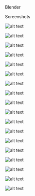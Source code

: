 Blender

Screenshots

![alt text](https://github.com/MissAlways/Portfolio/blob/main/3D%20Modelling/screenshot1.png?raw=true)

![alt text](https://github.com/MissAlways/Portfolio/blob/main/3D%20Modelling/screenshot2.png?raw=true)

![alt text](https://github.com/MissAlways/Portfolio/blob/main/3D%20Modelling/screenshot3.png?raw=true)

![alt text](https://github.com/MissAlways/Portfolio/blob/main/3D%20Modelling/screenshot4.png?raw=true)

![alt text](https://github.com/MissAlways/Portfolio/blob/main/3D%20Modelling/screenshot5.png?raw=true)

![alt text](https://github.com/MissAlways/Portfolio/blob/main/3D%20Modelling/screenshot6.png?raw=true)

![alt text](https://github.com/MissAlways/Portfolio/blob/main/3D%20Modelling/screenshot15.png?raw=true)

![alt text](https://github.com/MissAlways/Portfolio/blob/main/3D%20Modelling/screenshot7.png?raw=true)

![alt text](https://github.com/MissAlways/Portfolio/blob/main/3D%20Modelling/screenshot18.png?raw=true)

![alt text](https://github.com/MissAlways/Portfolio/blob/main/3D%20Modelling/screenshot8.png?raw=true)

![alt text](https://github.com/MissAlways/Portfolio/blob/main/3D%20Modelling/screenshot9.png?raw=true)

![alt text](https://github.com/MissAlways/Portfolio/blob/main/3D%20Modelling/screenshot10.png?raw=true)

![alt text](https://github.com/MissAlways/Portfolio/blob/main/3D%20Modelling/screenshot11.png?raw=true)

![alt text](https://github.com/MissAlways/Portfolio/blob/main/3D%20Modelling/screenshot12.png?raw=true)

![alt text](https://github.com/MissAlways/Portfolio/blob/main/3D%20Modelling/screenshot13.png?raw=true)

![alt text](https://github.com/MissAlways/Portfolio/blob/main/3D%20Modelling/screenshot14.png?raw=true)

![alt text](https://github.com/MissAlways/Portfolio/blob/main/3D%20Modelling/screenshot16.png?raw=true)

![alt text](https://github.com/MissAlways/Portfolio/blob/main/3D%20Modelling/screenshot17.png?raw=true)
